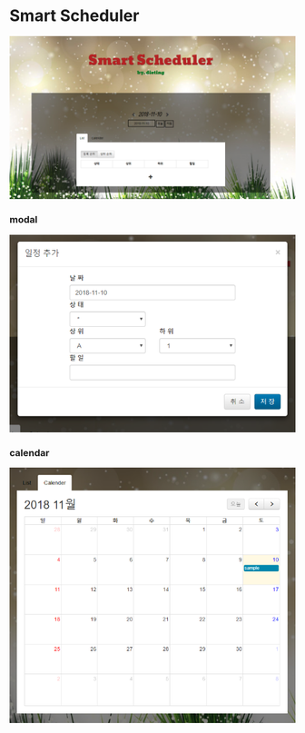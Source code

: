 <h1>Smart Scheduler</h1>

<img src="./image/smart.PNG">


<h3>modal</h3>

<img src="./image/smart-detail.PNG">

<h3>calendar</h3>

<img src="./image/smart-detail1.PNG">